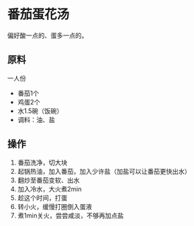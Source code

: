 # 番茄蛋花汤

偏好酸一点的、蛋多一点的。

## 原料

一人份

- 番茄1个
- 鸡蛋2个
- 水1.5碗（饭碗）
- 调料：油、盐

## 操作

1. 番茄洗净，切大块
2. 起锅热油，加入番茄，加入少许盐（加盐可以让番茄更快出水）
3. 翻炒至番茄变软、出水
4. 加入冷水，大火煮2min
5. 趁这个时间，打蛋
6. 转小火，缓慢打圈倒入蛋液
7. 煮1min关火，尝尝咸淡，不够再加点盐
